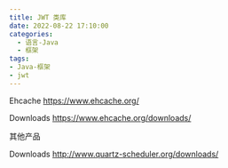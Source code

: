 ```yaml
---
title: JWT 类库
date: 2022-08-22 17:10:00
categories:
  - 语言-Java
  - 框架
tags:
- Java-框架
- jwt
---
```


Ehcache
<https://www.ehcache.org/>

Downloads
<https://www.ehcache.org/downloads/>

其他产品

Downloads
<http://www.quartz-scheduler.org/downloads/>
